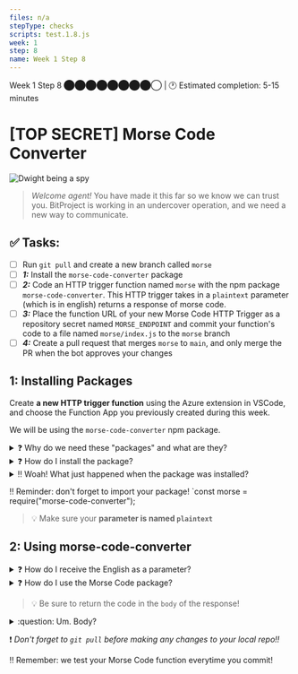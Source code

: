 ```yaml
---
files: n/a
stepType: checks
scripts: test.1.8.js
week: 1
step: 8
name: Week 1 Step 8
---
```

Week 1 Step 8 ⬤⬤⬤⬤⬤⬤⬤⬤◯ | 🕐 Estimated completion: 5-15 minutes

# [TOP SECRET] Morse Code Converter

![Dwight being a spy](https://media1.giphy.com/media/0HMhOCi7k9BH0BPdM5/giphy.gif?cid=ecf05e47hg0huslpl7cm5xuzpuncrzlmgzct1g0zwua85zzv&rid=giphy.gif&ct=g)
<br>

> *Welcome agent!* You have made it this far so we know we can trust you. BitProject is working in an undercover operation, and we need a new way to communicate.

## ✅  Tasks:

- [ ] Run `git pull` and create a new branch called `morse`
- [ ] ***1:*** Install the `morse-code-converter` package
- [ ] ***2:*** Code an HTTP trigger function named `morse` with the npm package `morse-code-converter`. This HTTP trigger takes in a `plaintext` parameter (which is in english) returns a response of morse code.
- [ ] ***3:*** Place the function URL of your new Morse Code HTTP Trigger as a repository secret named `MORSE_ENDPOINT` and commit your function's code to a file named `morse/index.js` to the `morse` branch
- [ ] ***4:*** Create a pull request that merges `morse` to `main`, and only merge the PR when the bot approves your changes 

## 1: Installing Packages

Create **a new HTTP trigger function** using the Azure extension in VSCode, and choose the Function App you previously created during this week. 

We will be using the `morse-code-converter` npm package.

<details>
<summary>❓ Why do we need these "packages" and what are they?</summary>
  </br>

Packages are awesome! They're chunks of publicly available code that someone else has written to help make coding easier for everyone else. These packages reusable code that increases functionality in your code.

Before the Azure Function can run the code we will write, we have to install all the necessary package dependencies. These packages contain **code that we will "depend on" in the application**; we have to install them in the console using `npm install`.

>💡 [What is a package?](https://www.w3schools.com/nodejs/nodejs_npm.asp)

>💡 [What is the morse-code-converter package?](https://www.npmjs.com/package/morse-code-converter)

<br><br/>
</details>

<details>
<summary>❓ How do I install the package?</summary>
  </br>

In VS Code, open your terminal.
>💡 On Windows or Mac, go to the header of your window, and go to `Terminal --> New Terminal`.
![image](https://user-images.githubusercontent.com/69332964/125171153-b42f6300-e180-11eb-88d0-34ef48451069.png)

Enter these commands in order:

```sh
npm init -y 

npm install morse-code-converter
```

 <br><br/>
</details>
<details>
<summary>‼️ Woah! What just happened when the package was installed?</summary>
  </br>

The first command created a **package.json** file to store your dependencies and essentially keeps track of what packages your application needs. You can find this file by going into the left menu and clicking on "App Files".

<img width="266" alt="Screen Shot 2021-04-26 at 3 15 21 AM" src="https://user-images.githubusercontent.com/28051494/116067063-a6684800-a63d-11eb-9652-fbda8805fd8a.png">

The next one actually installs the necessary packages with code, `morse-code-converter`.

>💡 Note: If you get red text like `WARN`, you can ignore it.

<img width="1440" alt="Screen Shot 2021-04-26 at 3 12 43 AM" src="https://user-images.githubusercontent.com/28051494/116066822-525d6380-a63d-11eb-9cea-5f2b82807cca.png">

  <br><br/>
</details>

‼️ Reminder: don't forget to import your package! `const morse = require("morse-code-converter");

>💡 Make sure your **parameter is named `plaintext`**

## 2: Using morse-code-converter

<details>
<summary>❓ How do I receive the English as a parameter?</summary>
  </br>

  [Query parameters](https://rapidapi.com/blog/api-glossary/parameters/query/) can be accessed from the `req` object in the input of the `module.exports` function.

  >💡 Since ours is named `plaintext`, we can access it with `req.query.plaintext`.

  **How would I send the English?**
  [place your function url here]&plaintext=[insert the English]
  <br><br/>
</details>

<details>
<summary>❓ How do I use the Morse Code package?</summary>
  </br>

  **Tip**: Try reading the [documentation](https://www.npmjs.com/package/morse-code-converter) first.

1. First require the npm package at the top of your code.

    ```js
    const morse = require("morse-code-converter");
    ```

2. Query the url for the parameter `plaintext`, and store it in a variable. 
3. Create a variable named code, but set it to `undefined` for right now, because we are not sure if `plaintext` contains a value or not (we can't translate nothing 🤔)
4. To check if the user passed in nothing for plaintext, we need to use an `if-else` [conditional](https://developer.mozilla.org/en-US/docs/Web/JavaScript/Reference/Statements/if...else).
5. We first check if the user did not pass in a parameter of `plaintext` at all, or if `plaintext` has no value. In which case, we will tell them to enter some text. 

    ```js
    if (typeof plaintext === 'undefined' || plaintext === "") {
        code = "Please enter some text to  convert!"
    }
    ```

    > 💡 the `||` means `or` in JavaScript. Either the left side can be `true`, or the right side can be `true`, and the code inside the `if` will run!

6. Now that we checked if the user has entered nothing, we can add code that will execute when the user has entered something for `plaintext`. Add the code below after the entire `if` statement (after the opening and closing brackets).

    ```js
    else {
        code = morse.textToMorse(plaintext);
    }
    ```

7. Now, we just need to respond to the HTTP request with `code`! The final `if-else` code should look like:

    ```js
    if (typeof plaintext === 'undefined' || plaintext === "") {
        code = "Please enter some text to convert!"
    }
    else {
        code = morse.textToMorse(plaintext);
    }
    ```

  <br><br/>
</details>

>💡 Be sure to return the code in the `body` of the response!

<details>
<summary>:question: Um. Body?</summary>
  </br>

  **Tip**: `context.res` is the object you use to return a response to the user.

```js
    context.res = {
        body: [insert your encoded English here]
    };
```

  <br><br/>
</details>

:exclamation: *Don't forget to `git pull` before making any changes to your local repo!!*

‼️ Remember: we test your Morse Code function everytime you commit!
